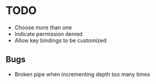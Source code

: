 # TODO

* Choose more than one
* Indicate permission denied
* Allow key bindings to be customized

## Bugs

* Broken pipe when incrementing depth too many times
